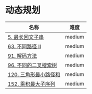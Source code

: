 # 动态规划

**名称**|**难度**
--------|--------
[5. 最长回文子串](./63.%20最长回文子串)|medium
[63. 不同路径 II](./63.%20不同路径%20II)|medium
[91. 解码方法](./96.%20不同的二叉搜索树)|medium
[96. 不同的二叉搜索树](./96.%20不同的二叉搜索树)|medium
[120. 三角形最小路径和](./120.%20三角形最小路径和)|medium
[152. 乘积最大子序列](./120.%20乘积最大子序列)|medium
